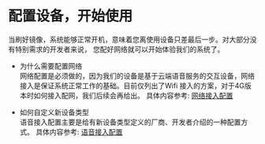 # 配置设备，开始使用

当刷好镜像，系统能够正常开机，意味着您离使用设备只差最后一步。对大部分没有特别需求的开发者来说，
您配好网络就可以开始体验我们的系统了。

- 为什么需要配置网络<br>
网络配置是必须做的，因为我们的设备是基于云端语音服务的交互设备，网络接入是保证系统正常工作的基础。目前仅列出了Wifi 接入的方案，对于4G版本时如何接入配网，我们后续会再给出。
具体内容参考: [网络接入配置](connect_to_internet.md)

- 如何自定义新设备类型<br>
语音接入配置主要是给有新设备类型定义的厂商、开发者介绍的一种配置方式。
具体内容参考: [语音接入配置](openvoice_access_config.md)




